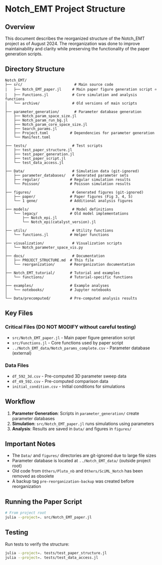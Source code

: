 # Notch_EMT Project Structure

## Overview
This document describes the reorganized structure of the Notch_EMT project as of August 2024. The reorganization was done to improve maintainability and clarity while preserving the functionality of the paper generation scripts.

## Directory Structure

```
Notch_EMT/
├── src/                        # Main source code
│   ├── Notch_EMT_paper.jl     # Main paper figure generation script ⭐
│   ├── Functions.jl           # Core simulation and analysis functions
│   └── archive/               # Old versions of main scripts
│
├── parameter_generation/       # Parameter database generation
│   ├── Notch_param_space_size.jl
│   ├── Notch_param_run_bg.jl
│   ├── Notch_param_core_space_size.jl
│   ├── Search_params.jl
│   ├── Project.toml          # Dependencies for parameter generation
│   └── Manifest.toml
│
├── tests/                     # Test scripts
│   ├── test_paper_structure.jl
│   ├── test_paper_generation.jl
│   ├── test_paper_script.jl
│   └── test_data_access.jl
│
├── Data/                      # Simulation data (git-ignored)
│   ├── parameter_databases/   # Generated parameter sets
│   ├── regular/              # Regular simulation results
│   └── Poisson/              # Poisson simulation results
│
├── figures/                   # Generated figures (git-ignored)
│   ├── paper/                # Paper figures (Fig 3, 4, 5)
│   └── 1 gene/               # Additional analysis figures
│
├── models/                    # Model definitions
│   └── legacy/               # Old model implementations
│       ├── Notch_epi.jl
│       └── Notch_epi(catalyst_version).jl
│
├── utils/                     # Utility functions
│   └── functions.jl          # Helper functions
│
├── visualization/             # Visualization scripts
│   └── Notch_parameter_space_vis.py
│
├── docs/                      # Documentation
│   ├── PROJECT_STRUCTURE.md  # This file
│   └── reorganization/       # Reorganization documentation
│
├── Notch_EMT_tutorial/       # Tutorial and examples
│   └── functions/            # Tutorial-specific functions
│
├── examples/                 # Example analyses
│   └── notebooks/            # Jupyter notebooks
│
└── Data/precomputed/         # Pre-computed analysis results
```

## Key Files

### Critical Files (DO NOT MODIFY without careful testing)
- `src/Notch_EMT_paper.jl` - Main paper figure generation script
- `src/Functions.jl` - Core functions used by paper script
- `../Notch_EMT_data/Notch_params_complete.csv` - Parameter database (external)

### Data Files
- `df_592_3d.csv` - Pre-computed 3D parameter sweep data
- `df_49_592.csv` - Pre-computed comparison data
- `initial_condition.csv` - Initial conditions for simulations

## Workflow

1. **Parameter Generation**: Scripts in `parameter_generation/` create parameter databases
2. **Simulation**: `src/Notch_EMT_paper.jl` runs simulations using parameters
3. **Analysis**: Results are saved in `Data/` and figures in `figures/`

## Important Notes

- The `Data/` and `figures/` directories are git-ignored due to large file sizes
- Parameter database is located at `../Notch_EMT_data/` (outside project root)
- Old code from `Others/Pluto_nb` and `Others/SciML_Notch` has been removed as obsolete
- A backup tag `pre-reorganization-backup` was created before reorganization

## Running the Paper Script

```bash
# From project root
julia --project=. src/Notch_EMT_paper.jl
```

## Testing

Run tests to verify the structure:
```bash
julia --project=. tests/test_paper_structure.jl
julia --project=. tests/test_data_access.jl
```